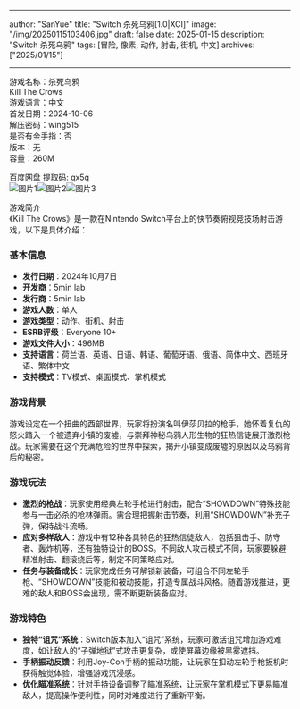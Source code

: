 
---
author: "SanYue"
title: "Switch 杀死乌鸦[1.0|XCI]"
image: "/img/20250115103406.jpg"
draft: false
date: 2025-01-15
description: "Switch 杀死乌鸦"
tags: [冒险, 像素, 动作, 射击, 街机, 中文]
archives: ["2025/01/15"]

---

游戏名称：杀死乌鸦   
Kill The Crows    
游戏语言：中文  
首发日期：2024-10-06  
解压密码：wing515  
是否有金手指：否  
版本：无   
容量：260M

[百度网盘](https://pan.baidu.com/s/1IJvzTIOymfrGzYcnguoWOA) 提取码: qx5q  
![图片1](/img/39e8e9.jpg)![图片2](/img/e792fd.jpg)![图片3](/img/ff14d3.jpg)  

游戏简介  
《Kill The Crows》是一款在Nintendo Switch平台上的快节奏俯视竞技场射击游戏，以下是具体介绍：

### 基本信息
- **发行日期**：2024年10月7日
- **开发商**：5min lab
- **发行商**：5min lab
- **游戏人数**：单人
- **游戏类型**：动作、街机、射击
- **ESRB评级**：Everyone 10+
- **游戏文件大小**：496MB
- **支持语言**：荷兰语、英语、日语、韩语、葡萄牙语、俄语、简体中文、西班牙语、繁体中文
- **支持模式**：TV模式、桌面模式、掌机模式

### 游戏背景
游戏设定在一个扭曲的西部世界，玩家将扮演名叫伊莎贝拉的枪手，她怀着复仇的怒火踏入一个被遗弃小镇的废墟，与崇拜神秘乌鸦人形生物的狂热信徒展开激烈枪战。玩家需要在这个充满危险的世界中探索，揭开小镇变成废墟的原因以及乌鸦背后的秘密。

### 游戏玩法
- **激烈的枪战**：玩家使用经典左轮手枪进行射击，配合“SHOWDOWN”特殊技能参与一击必杀的枪林弹雨。需合理把握射击节奏，利用“SHOWDOWN”补充子弹，保持战斗流畅。
- **应对多样敌人**：游戏中有12种各具特色的狂热信徒敌人，包括狙击手、防守者、轰炸机等，还有独特设计的BOSS。不同敌人攻击模式不同，玩家要躲避精准射击、翻滚绕后等，制定不同策略应对。
- **任务与装备成长**：玩家完成任务可解锁新装备，可组合不同左轮手枪、“SHOWDOWN”技能和被动技能，打造专属战斗风格。随着游戏推进，更难的敌人和BOSS会出现，需不断更新装备应对。

### 游戏特色
- **独特“诅咒”系统**：Switch版本加入“诅咒”系统，玩家可激活诅咒增加游戏难度，如让敌人的“子弹地狱”式攻击更复杂，或使屏幕边缘被黑雾遮挡。
- **手柄振动反馈**：利用Joy-Con手柄的振动功能，让玩家在扣动左轮手枪扳机时获得触觉体验，增强游戏沉浸感。
- **优化瞄准系统**：针对手持设备调整了瞄准系统，让玩家在掌机模式下更易瞄准敌人，提高操作便利性，同时对难度进行了重新平衡。

